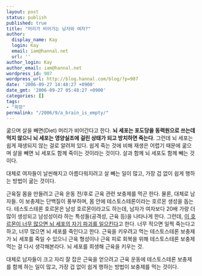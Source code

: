 ```yaml
---
layout: post
status: publish
published: true
title: "머리가 비어가는 남자와 여자?"
author:
  display_name: Kay
  login: Kay
  email: iam@hannal.net
  url: ''
author_login: Kay
author_email: iam@hannal.net
wordpress_id: 907
wordpress_url: http://blog.hannal.com/blog/?p=907
date: '2006-09-27 14:48:27 +0900'
date_gmt: '2006-09-27 05:48:27 +0900'
categories: []
tags:
- "희망"
permalink: "/2006/9/a_brain_is_empty/"
---
```

<p>굶으며 살을 빼면(Diet) 머리가 비어간다고 한다. <strong>뇌 세포는 포도당을 동력원으로 쓰는데 먹지 않으니 뇌 세포는 영양실조에 걸린 상태가 되고 방치하면 죽는다</strong>. 그런데 뇌 세포는 쉽게 재생되지 않는 걸로 알려져 있다. 쉽게 죽는 것에 비해 재생은 어렵기 때문에 굶으며 살을 빼면 뇌 세포도 함께 죽이는 것이라는 것이다. 살과 함께 뇌 세포도 함께 빼는 것이다.</p>
<p>대체로 여자들이 날씬해지고 아름다워지려고 살 빼는 일이 많고, 가장 겁 없이 쉽게 행하는 방법이 굶는 것이다.</p>
<p>근육질 몸을 만들려고 근육 운동 전/후로 근육 관련 보충제를 먹곤 한다. 물론, 대체로 남자들. 이 보충제는 단백질이 풍부하며, 몸 안에 테스토스테론이라는 호르몬 생성을 돕는다. 테스토스테론 호르몬은 남성 호르몬이라고도 하는데, 남자가 여자보다 20배 가량 더 많이 생성되고 남성성이라 하는 특성들(공격성, 근육 등)을 나타나게 한다. 그런데, <a href="http://www.donga.com/fbin/output?rss=1&n=200609270292">이 호르몬이 너무 많으면 뇌 세포의 자기 파괴를 일으킨다</a>고 한다. 너무 적으면 일찍 죽는다고 하고, 너무 많으면 뇌 세포를 죽인다고 한다. 근육을 키우려고 먹는 테스토스테론 보충제가 뇌 세포를 죽일 수 있으니 근육 형성이나 근육 피로 회복을 위해 테스토스테론 보충제 먹는 걸 다시 생각해본라다. 뇌 세포를 희생해 근육을 키우는 것.</p>
<p>대체로 남자들이 크고 자리 잘 잡은 근육을 얻으려고 근육 운동에 테스토스테론 보충제를 함께 하는 일이 많고, 가장 겁 없이 쉽게 행하는 방법이 보충제를 먹는 것이다.</p>
